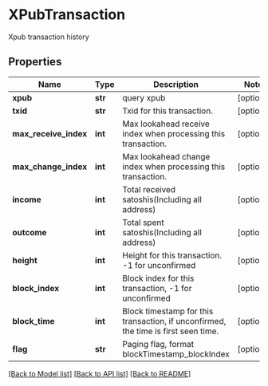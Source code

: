 # XPubTransaction

Xpub transaction history
## Properties
Name | Type | Description | Notes
------------ | ------------- | ------------- | -------------
**xpub** | **str** | query xpub | [optional] 
**txid** | **str** | Txid for this transaction. | [optional] 
**max_receive_index** | **int** | Max lookahead receive index when processing this transaction. | [optional] 
**max_change_index** | **int** | Max lookahead change index when processing this transaction. | [optional] 
**income** | **int** | Total received satoshis(Including all address) | [optional] 
**outcome** | **int** | Total spent satoshis(Including all address) | [optional] 
**height** | **int** | Height for this transaction. -1 for unconfirmed | [optional] 
**block_index** | **int** | Block index for this transaction, -1 for unconfirmed | [optional] 
**block_time** | **int** | Block timestamp for this transaction, if unconfirmed, the time is first seen time. | [optional] 
**flag** | **str** | Paging flag, format blockTimestamp_blockIndex | [optional] 

[[Back to Model list]](../README.md#documentation-for-models) [[Back to API list]](../README.md#documentation-for-api-endpoints) [[Back to README]](../README.md)



